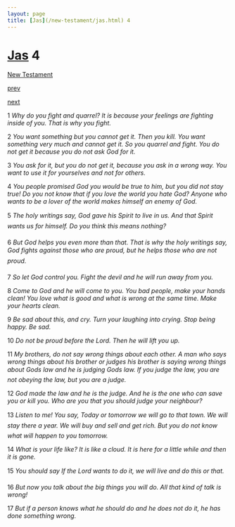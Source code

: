 ```yaml
---
layout: page
title: [Jas](/new-testament/jas.html) 4
---
```


# [Jas](/new-testament/jas.html) 4

[New Testament](/new-testament.html)


[prev](/new-testament/jas/jas-3.html)


[next](/new-testament/jas/jas-5.html)

1 _Why do you fight and quarrel? It is because your feelings are fighting inside of you. That is why you fight._

2 _You want something but you cannot get it. Then you kill. You want something very much and cannot get it. So you quarrel and fight. You do not get it because you do not ask God for it._

3 _You ask for it, but you do not get it, because you ask in a wrong way. You want to use it for yourselves and not for others._

4 _You people promised God you would be true to him, but you did not stay true! Do you not know that if you love the world you hate God? Anyone who wants to be a lover of the world makes himself an enemy of God._

5 _The holy writings say, God gave his Spirit to live in us. And that Spirit wants us for himself. Do you think this means nothing?_

6 _But God helps you even more than that. That is why the holy writings say, God fights against those who are proud, but he helps those who are not proud._

7 _So let God control you. Fight the devil and he will run away from you._

8 _Come to God and he will come to you. You bad people, make your hands clean! You love what is good and what is wrong at the same time. Make your hearts clean._

9 _Be sad about this, and cry. Turn your laughing into crying. Stop being happy. Be sad._

10 _Do not be proud before the Lord. Then he will lift you up._

11 _My brothers, do not say wrong things about each other. A man who says wrong things about his brother or judges his brother is saying wrong things about Gods law and he is judging Gods law. If you judge the law, you are not obeying the law, but you are a judge._

12 _God made the law and he is the judge. And he is the one who can save you or kill you.  Who are you that you should judge your neighbour?_

13 _Listen to me! You say, Today or tomorrow we will go to that town. We will stay there a year. We will buy and sell and get rich. But you do not know what will happen to you tomorrow._

14 _What is your life like? It is like a cloud. It is here for a little while and then it is gone._

15 _You should say If the Lord wants to do it, we will live and do this or that._

16 _But now you talk about the big things you will do. All that kind of talk is wrong!_

17 _But if a person knows what he should do and he does not do it, he has done something wrong._

